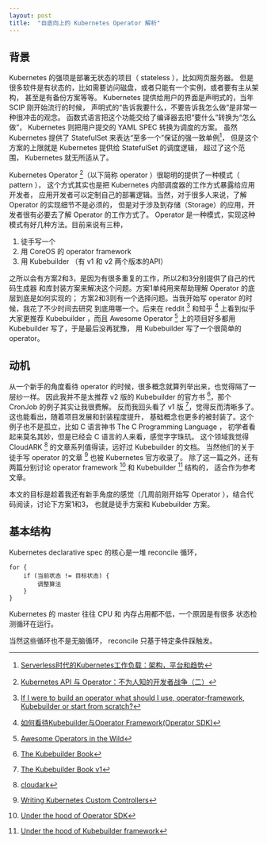 ```yaml
---
layout: post
title:  "自底向上的 Kubernetes Operator 解析"
---
```


## 背景

Kubernetes 的强项是部署无状态的项目（ stateless ），比如网页服务器。
但是很多软件是有状态的，比如需要访问磁盘，或者只能有一个实例，或者要有主从架构，
甚至是有备份方案等等。 Kubernetes 提供给用户的界面是声明式的，当年 SCIP 刚开始流行的时候，
声明式的“告诉我要什么，不要告诉我怎么做”是非常一种很冲击的观念。
函数式语言把这个功能交给了编译器去把“要什么”转换为“怎么做”，
Kubernetes 则把用户提交的 YAML SPEC 转换为调度的方案。
虽然 Kubernetes 提供了 StatefulSet 来表达<quote>“至多一个”保证的强一致单例</quote>[^1]，
但是这个方案的上限就是 Kubernetes 提供给 StatefulSet 的调度逻辑，
超过了这个范围， Kubernetes 就无所适从了。

Kubernetes Operator [^2]（以下简称 operator ）很聪明的提供了一种模式（ pattern ），
这个方式其实也是把 Kubernetes 内部调度器的工作方式暴露给应用开发者，
应用开发者可以定制自己的部署逻辑。当然，对于很多人来说，了解 Operator 的实现细节不是必须的，
但是对于涉及到存储（Storage）的应用，开发者很有必要去了解 Operator 的工作方式了。
Operator 是一种模式，实现这种模式有好几种方法。目前来说有三种，

1. 徒手写一个
2. 用 CoreOS 的 operator framework
3. 用 Kubebuilder （有 v1 和 v2 两个版本的API）

之所以会有方案2和3，是因为有很多重复的工作，所以2和3分别提供了自己的代码生成器
和库封装方案来解决这个问题。方案1单纯用来帮助理解 Operator 的底层到底是如何实现的；
方案2和3则有一个选择问题。当我开始写 operator 的时候，我花了不少时间去研究
到底用哪一个。后来在 reddit [^4] 和知乎 [^5] 上看到似乎大家更推荐 Kubebuilder ，而且
Awesome Operator [^3] 上的项目好多都用 Kubebuilder 写了，于是最后没再犹豫，
用 Kubebuilder 写了一个很简单的 operator。

## 动机

从一个新手的角度看待 operator 的时候，很多概念就算列举出来，也觉得隔了一层纱一样。
因此我并不是太推荐 v2 版的 Kubebuilder 的官方书 [^7]，那个 CronJob 的例子其实让我很费解。
反而我回头看了 v1 版 [^8]，觉得反而清晰多了。这也能看出，随着项目发展和封装程度提升，
基础概念也更多的被封装了。这个例子也不是孤立，比如 C 语言神书 The C Programming Language ，
初学者看起来莫名其妙，但是已经会 C 语言的人来看，感觉字字珠玑。
这个领域我觉得 CloudARK [^6] 的文章系列值得读，远好过 Kubebuilder 的文档。
当然他们的关于徒手写 operator 的文章 [^9] 也被 Kubernetes 官方收录了。
除了这一篇之外，还有两篇分别讨论 operator framework [^11] 和 Kubebuilder [^10] 结构的，
适合作为参考文章。 

本文的目标是趁着我还有新手角度的感觉（几周前刚开始写 Operator ），结合代码阅读，讨论下方案1和3，
也就是徒手方案和 Kubebuilder 方案。

## 基本结构

Kubernetes declarative spec 的核心是一堆 reconcile 循环，

```
for {
    if (当前状态 != 目标状态) {
        调整算法
    }
} 
```

Kubernetes 的 master 往往 CPU 和 内存占用都不低，一个原因是有很多
状态检测循环在运行。

当然这些循环也不是无脑循环， reconcile 只基于特定条件踩触发。



[^1]: [Serverless时代的Kubernetes工作负载：架构，平台和趋势](https://zhuanlan.zhihu.com/p/80688771?utm_source=ZHShareTargetIDMore&utm_medium=social&utm_oi=31361704394752)

[^2]: [Kubernetes API 与 Operator：不为人知的开发者战争（二）](http://dockone.io/article/8467)

[^3]: [Awesome Operators in the Wild](https://github.com/operator-framework/awesome-operators#awesome-operators-in-the-wild)

[^4]: [If I were to build an operator what should I use, operator-framework, Kubebuilder or start from scratch?](https://www.reddit.com/r/kubernetes/comments/8ien90/if_i_were_to_build_an_operator_what_should_i_use/dyrm1ot/)

[^5]: [如何看待Kubebuilder与Operator Framework(Operator SDK)](https://www.zhihu.com/question/290497164/answer/470306741)

[^6]: [cloudark](https://itnext.io/@cloudark)

[^7]: [The Kubebuilder Book](https://book.Kubebuilder.io/)

[^8]: [The Kubebuilder Book v1](https://book-v1.book.Kubebuilder.io/)

[^9]: [Writing Kubernetes Custom Controllers](https://medium.com/@cloudark/kubernetes-custom-controllers-b6c7d0668fdf)

[^10]: [Under the hood of Kubebuilder framework](https://itnext.io/under-the-hood-of-kubebuilder-framework-ff6b38c10796)

[^11]: [Under the hood of Operator SDK](https://itnext.io/under-the-hood-of-the-operator-sdk-eebc8fdeebbf)

[^20]: [进阶 K8s 高级玩家必备 Kubebuilder：让编写 CRD 变得更简单](https://mp.weixin.qq.com/s/Gzpq71nCfSBc1uJw3dR7xA)
